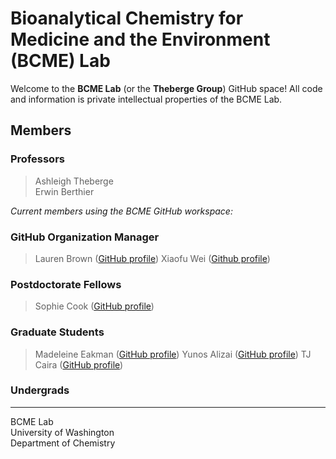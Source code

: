 # Bioanalytical Chemistry for Medicine and the Environment (BCME) Lab 
Welcome to the **BCME Lab** (or the **Theberge Group**)  GitHub space! All code and information is private intellectual properties of the BCME Lab.

## Members
### Professors
> Ashleigh Theberge  
> Erwin Berthier  

*Current members using the BCME GitHub workspace:*  

### GitHub Organization Manager
> Lauren Brown ([GitHub profile](https://github.com/lgbrown1))
> Xiaofu Wei ([Github profile](https://github.com/xiaofunny-567))

### Postdoctorate Fellows
> Sophie Cook ([GitHub profile](https://github.com/srcook2))

### Graduate Students
> Madeleine Eakman ([GitHub profile](https://github.com/eakmanm))
> Yunos Alizai ([GitHub profile](https://github.com/myalizai))
> TJ Caira ([GitHub profile](https://github.com/tcaira))

### Undergrads
> 

___

BCME Lab  
University of Washington  
Department of Chemistry  

